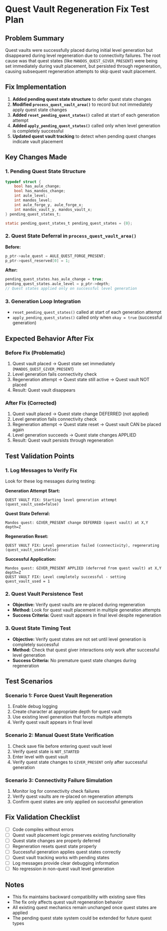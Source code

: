 # Quest Vault Regeneration Fix Test Plan

## Problem Summary
Quest vaults were successfully placed during initial level generation but disappeared during level regeneration due to connectivity failures. The root cause was that quest states (like `MANDOS_QUEST_GIVER_PRESENT`) were being set immediately during vault placement, but persisted through regeneration, causing subsequent regeneration attempts to skip quest vault placement.

## Fix Implementation
1. **Added pending quest state structure** to defer quest state changes
2. **Modified `process_quest_vault_area()`** to record but not immediately apply quest state changes
3. **Added `reset_pending_quest_states()`** called at start of each generation attempt
4. **Added `apply_pending_quest_states()`** called only when level generation is completely successful
5. **Updated quest vault tracking** to detect when pending quest changes indicate vault placement

## Key Changes Made

### 1. Pending Quest State Structure
```c
typedef struct {
    bool has_aule_change;
    bool has_mandos_change;
    int aule_level;
    int mandos_level;
    int aule_forge_y, aule_forge_x;
    int mandos_vault_y, mandos_vault_x;
} pending_quest_states_t;

static pending_quest_states_t pending_quest_states = {0};
```

### 2. Quest State Deferral in `process_quest_vault_area()`
**Before:**
```c
p_ptr->aule_quest = AULE_QUEST_FORGE_PRESENT;
p_ptr->quest_reserved[0] = 1;
```

**After:**
```c
pending_quest_states.has_aule_change = true;
pending_quest_states.aule_level = p_ptr->depth;
// Quest states applied only on successful level generation
```

### 3. Generation Loop Integration
- `reset_pending_quest_states()` called at start of each generation attempt
- `apply_pending_quest_states()` called only when `okay = true` (successful generation)

## Expected Behavior After Fix

### Before Fix (Problematic)
1. Quest vault placed → Quest state set immediately (`MANDOS_QUEST_GIVER_PRESENT`)
2. Level generation fails connectivity check
3. Regeneration attempt → Quest state still active → Quest vault NOT placed
4. Result: Quest vault disappears

### After Fix (Corrected)
1. Quest vault placed → Quest state change DEFERRED (not applied)
2. Level generation fails connectivity check  
3. Regeneration attempt → Quest state reset → Quest vault CAN be placed again
4. Level generation succeeds → Quest state changes APPLIED
5. Result: Quest vault persists through regeneration

## Test Validation Points

### 1. Log Messages to Verify Fix
Look for these log messages during testing:

**Generation Attempt Start:**
```
QUEST VAULT FIX: Starting level generation attempt (quest_vault_used=false)
```

**Quest State Deferral:**
```
Mandos quest: GIVER_PRESENT change DEFERRED (quest vault) at X,Y depth=Z
```

**Regeneration Reset:**
```
QUEST VAULT FIX: Level generation failed (connectivity), regenerating (quest_vault_used=false)
```

**Successful Application:**
```
Mandos quest: GIVER_PRESENT APPLIED (deferred from quest vault) at X,Y depth=Z
QUEST VAULT FIX: Level completely successful - setting quest_vault_used = 1
```

### 2. Quest Vault Persistence Test
- **Objective:** Verify quest vaults are re-placed during regeneration
- **Method:** Look for quest vault placement in multiple generation attempts
- **Success Criteria:** Quest vault appears in final level despite regeneration

### 3. Quest State Timing Test  
- **Objective:** Verify quest states are not set until level generation is completely successful
- **Method:** Check that quest giver interactions only work after successful level generation
- **Success Criteria:** No premature quest state changes during regeneration

## Test Scenarios

### Scenario 1: Force Quest Vault Regeneration
1. Enable debug logging
2. Create character at appropriate depth for quest vault
3. Use existing level generation that forces multiple attempts
4. Verify quest vault appears in final level

### Scenario 2: Manual Quest State Verification
1. Check save file before entering quest vault level
2. Verify quest state is `NOT_STARTED`
3. Enter level with quest vault
4. Verify quest state changes to `GIVER_PRESENT` only after successful generation

### Scenario 3: Connectivity Failure Simulation
1. Monitor log for connectivity check failures
2. Verify quest vaults are re-placed on regeneration attempts
3. Confirm quest states are only applied on successful generation

## Fix Validation Checklist

- [ ] Code compiles without errors
- [ ] Quest vault placement logic preserves existing functionality
- [ ] Quest state changes are properly deferred
- [ ] Regeneration resets quest state properly
- [ ] Successful generation applies quest states correctly
- [ ] Quest vault tracking works with pending states
- [ ] Log messages provide clear debugging information
- [ ] No regression in non-quest vault level generation

## Notes
- This fix maintains backward compatibility with existing save files
- The fix only affects quest vault regeneration behavior
- All existing quest mechanics remain unchanged once quest states are applied
- The pending quest state system could be extended for future quest types
